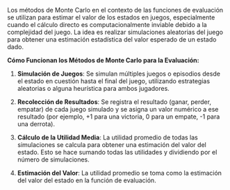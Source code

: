   
Los métodos de Monte Carlo en el contexto de las funciones de evaluación se utilizan para estimar el valor de los estados en juegos, especialmente cuando el cálculo directo es computacionalmente inviable debido a la complejidad del juego. La idea es realizar simulaciones aleatorias del juego para obtener una estimación estadística del valor esperado de un estado dado.

**Cómo Funcionan los Métodos de Monte Carlo para la Evaluación:**

1. **Simulación de Juegos**: Se simulan múltiples juegos o episodios desde el estado en cuestión hasta el final del juego, utilizando estrategias aleatorias o alguna heurística para ambos jugadores.
    
2. **Recolección de Resultados**: Se registra el resultado (ganar, perder, empatar) de cada juego simulado y se asigna un valor numérico a ese resultado (por ejemplo, +1 para una victoria, 0 para un empate, -1 para una derrota).
    
3. **Cálculo de la Utilidad Media**: La utilidad promedio de todas las simulaciones se calcula para obtener una estimación del valor del estado. Esto se hace sumando todas las utilidades y dividiendo por el número de simulaciones.
    
4. **Estimación del Valor**: La utilidad promedio se toma como la estimación del valor del estado en la función de evaluación.